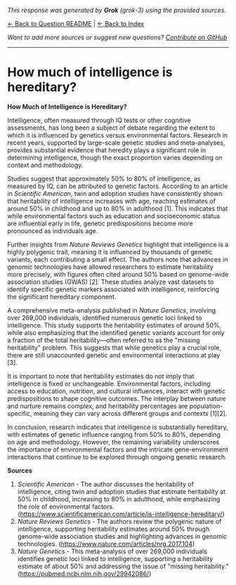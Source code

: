 <!-- 
Generated by: grok
Model: grok-3
Prompt type: sources
Generated at: 2025-06-10T22:01:52.618382
-->

*This response was generated by **Grok** (grok-3) using the provided sources.*

[← Back to Question README](README.md) | [← Back to Index](../README.md)

*Want to add more sources or suggest new questions? [Contribute on GitHub](https://github.com/justinwest/SuggestedSources)*

---

# How much of intelligence is hereditary?

**How Much of Intelligence is Hereditary?**

Intelligence, often measured through IQ tests or other cognitive assessments, has long been a subject of debate regarding the extent to which it is influenced by genetics versus environmental factors. Research in recent years, supported by large-scale genetic studies and meta-analyses, provides substantial evidence that heredity plays a significant role in determining intelligence, though the exact proportion varies depending on context and methodology.

Studies suggest that approximately 50% to 80% of intelligence, as measured by IQ, can be attributed to genetic factors. According to an article in *Scientific American*, twin and adoption studies have consistently shown that heritability of intelligence increases with age, reaching estimates of around 50% in childhood and up to 80% in adulthood [1]. This indicates that while environmental factors such as education and socioeconomic status are influential early in life, genetic predispositions become more pronounced as individuals age.

Further insights from *Nature Reviews Genetics* highlight that intelligence is a highly polygenic trait, meaning it is influenced by thousands of genetic variants, each contributing a small effect. The authors note that advances in genomic technologies have allowed researchers to estimate heritability more precisely, with figures often cited around 50% based on genome-wide association studies (GWAS) [2]. These studies analyze vast datasets to identify specific genetic markers associated with intelligence, reinforcing the significant hereditary component.

A comprehensive meta-analysis published in *Nature Genetics*, involving over 269,000 individuals, identified numerous genetic loci linked to intelligence. This study supports the heritability estimates of around 50%, while also emphasizing that the identified genetic variants account for only a fraction of the total heritability—often referred to as the "missing heritability" problem. This suggests that while genetics play a crucial role, there are still unaccounted genetic and environmental interactions at play [3].

It is important to note that heritability estimates do not imply that intelligence is fixed or unchangeable. Environmental factors, including access to education, nutrition, and cultural influences, interact with genetic predispositions to shape cognitive outcomes. The interplay between nature and nurture remains complex, and heritability percentages are population-specific, meaning they can vary across different groups and contexts [1][2].

In conclusion, research indicates that intelligence is substantially hereditary, with estimates of genetic influence ranging from 50% to 80%, depending on age and methodology. However, the remaining variability underscores the importance of environmental factors and the intricate gene-environment interactions that continue to be explored through ongoing genetic research.

**Sources**

1. *Scientific American* - The author discusses the heritability of intelligence, citing twin and adoption studies that estimate heritability at 50% in childhood, increasing to 80% in adulthood, while emphasizing the role of environmental factors. (https://www.scientificamerican.com/article/is-intelligence-hereditary/)
2. *Nature Reviews Genetics* - The authors review the polygenic nature of intelligence, supporting heritability estimates around 50% through genome-wide association studies and highlighting advances in genomic technologies. (https://www.nature.com/articles/nrg.2017.104)
3. *Nature Genetics* - This meta-analysis of over 269,000 individuals identifies genetic loci linked to intelligence, supporting a heritability estimate of about 50% and addressing the issue of "missing heritability." (https://pubmed.ncbi.nlm.nih.gov/29942086/)